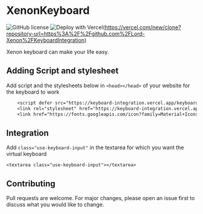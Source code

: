 # XenonKeyboard
![GitHub license](https://img.shields.io/badge/license-MIT-lightgrey) ![Deploy with Vercel](https://vercel.com/button)(https://vercel.com/new/clone?repository-url=https%3A%2F%2Fgithub.com%2FLord-Xenon%2FKeyboardIntegration)

Xenon keyboard can make your life easy.

## Adding Script and stylesheet
Add script and the stylesheets below in ```<head></head>``` of your website for the keyboard to work

```diff
    <script defer src="https://keyboard-integration.vercel.app/keyboard/Keyboard.js"></script>
    <link rel="stylesheet" href="https://keyboard-integration.vercel.app/keyboard/Keyboard.css">
    <link href="https://fonts.googleapis.com/icon?family=Material+Icons" rel="stylesheet">
```

## Integration
Add ```class="use-keyboard-input"``` in the textarea for which you want the virtual keyboard

```
<textarea class="use-keyboard-input"></textarea>
```

## Contributing
Pull requests are welcome. For major changes, please open an issue first to discuss what you would like to change.
